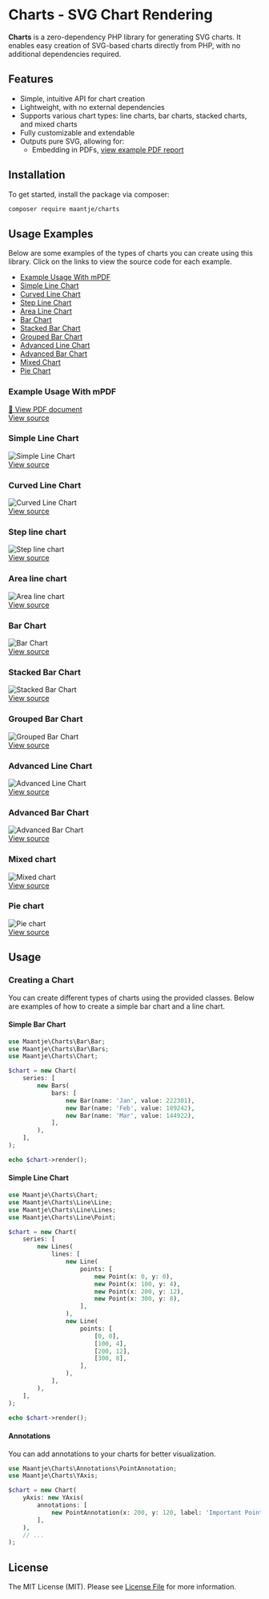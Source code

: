# Charts - SVG Chart Rendering

**Charts** is a zero-dependency PHP library for generating SVG charts. It enables easy creation of SVG-based charts directly from PHP, with no additional dependencies required.

## Features

- Simple, intuitive API for chart creation
- Lightweight, with no external dependencies
- Supports various chart types: line charts, bar charts, stacked charts, and mixed charts
- Fully customizable and extendable
- Outputs pure SVG, allowing for:
  - Embedding in PDFs, [view example PDF report](https://raw.githubusercontent.com/maantje/charts/refs/heads/main/examples/output/report.pdf)

## Installation

To get started, install the package via composer:

```bash
composer require maantje/charts
```

## Usage Examples

Below are some examples of the types of charts you can create using this library. Click on the links to view the source code for each example.

- [Example Usage With mPDF](#example-usage-with-mpdf)
- [Simple Line Chart](#simple-line-chart)
- [Curved Line Chart](#curved-line-chart)
- [Step Line Chart](#step-line-chart)
- [Area Line Chart](#area-line-chart)
- [Bar Chart](#bar-chart)
- [Stacked Bar Chart](#stacked-bar-chart)
- [Grouped Bar Chart](#grouped-bar-chart)
- [Advanced Line Chart](#advanced-line-chart)
- [Advanced Bar Chart](#advanced-bar-chart)
- [Mixed Chart](#mixed-chart)
- [Pie Chart](#pie-chart)

### Example Usage With mPDF
[📄 View PDF document](https://raw.githubusercontent.com/maantje/charts/refs/heads/main/examples/output/report.pdf)  
[View source](./examples/pdf/mpdf.php)

### Simple Line Chart
![Simple Line Chart](./examples/output/line-chart.svg)  
[View source](./examples/line-chart.php)

### Curved Line Chart
![Curved Line Chart](./examples/output/curved-line-chart.svg)  
[View source](./examples/curved-line-chart.php)

### Step line chart
![Step line chart](./examples/output/step-line-chart.svg)  
[View source](./examples/step-line-chart.php)

### Area line chart
![Area line chart](./examples/output/area-line-chart.svg)  
[View source](./examples/area-line-chart.php)

### Bar Chart
![Bar Chart](./examples/output/bar-chart.svg)  
[View source](./examples/bar-chart.php)

### Stacked Bar Chart
![Stacked Bar Chart](./examples/output/stacked-bar-chart.svg)  
[View source](./examples/stacked-bar-chart.php)

### Grouped Bar Chart
![Grouped Bar Chart](./examples/output/grouped-bar-chart.svg)  
[View source](./examples/grouped-bar-chart.php)

### Advanced Line Chart
![Advanced Line Chart](./examples/output/advanced-line-chart.svg)  
[View source](./examples/advanced-line-chart.php)

### Advanced Bar Chart
![Advanced Bar Chart](./examples/output/advanced-bar-chart.svg)  
[View source](./examples/advanced-bar-chart.php)

### Mixed chart
![Mixed chart](./examples/output/mixed-chart.svg)  
[View source](./examples/mixed-chart.php)

### Pie chart
![Pie chart](./examples/output/pie-chart.svg)  
[View source](./examples/pie-chart.php)

## Usage

### Creating a Chart

You can create different types of charts using the provided classes. Below are examples of how to create a simple bar chart and a line chart.

#### Simple Bar Chart

```php
use Maantje\Charts\Bar\Bar;
use Maantje\Charts\Bar\Bars;
use Maantje\Charts\Chart;

$chart = new Chart(
    series: [
        new Bars(
            bars: [
                new Bar(name: 'Jan', value: 222301),
                new Bar(name: 'Feb', value: 189242),
                new Bar(name: 'Mar', value: 144922),
            ],
        ),
    ],
);

echo $chart->render();
```

#### Simple Line Chart

```php
use Maantje\Charts\Chart;
use Maantje\Charts\Line\Line;
use Maantje\Charts\Line\Lines;
use Maantje\Charts\Line\Point;

$chart = new Chart(
    series: [
        new Lines(
            lines: [
                new Line(
                    points: [
                        new Point(x: 0, y: 0),
                        new Point(x: 100, y: 4),
                        new Point(x: 200, y: 12),
                        new Point(x: 300, y: 8),
                    ],
                ),
                new Line(
                    points: [
                        [0, 0],
                        [100, 4],
                        [200, 12],
                        [300, 8],
                    ],
                ),
            ],
        ),
    ],
);

echo $chart->render();
```

#### Annotations

You can add annotations to your charts for better visualization.

```php
use Maantje\Charts\Annotations\PointAnnotation;
use Maantje\Charts\YAxis;

$chart = new Chart(
    yAxis: new YAxis(
        annotations: [
            new PointAnnotation(x: 200, y: 120, label: 'Important Point'),
        ],
    ),
    // ...
);
```

## License

The MIT License (MIT). Please see [License File](LICENSE) for more information.
